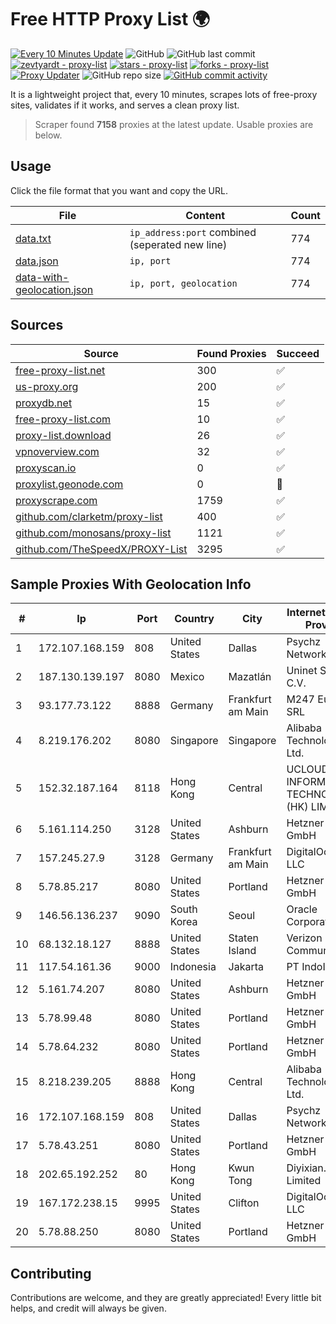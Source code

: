 
# Free HTTP Proxy List 🌍

[![Every 10 Minutes Update](https://github.com/mertguvencli/http-proxy-list/actions/workflows/main.yml/badge.svg?branch=main)](https://github.com/mertguvencli/http-proxy-list/actions/workflows/main.yml)
![GitHub](https://img.shields.io/github/license/mertguvencli/http-proxy-list)
![GitHub last commit](https://img.shields.io/github/last-commit/mertguvencli/http-proxy-list)
[![zevtyardt - proxy-list](https://img.shields.io/static/v1?label=zevtyardt&message=proxy-list&color=blue&logo=github)](https://github.com/zevtyardt/proxy-list "Go to GitHub repo")
[![stars - proxy-list](https://img.shields.io/github/stars/zevtyardt/proxy-list?style=social)](https://github.com/zevtyardt/proxy-list)
[![forks - proxy-list](https://img.shields.io/github/forks/zevtyardt/proxy-list?style=social)](https://github.com/zevtyardt/proxy-list)
[![Proxy Updater](https://github.com/zevtyardt/proxy-list/workflows/Proxy%20Updater/badge.svg)](https://github.com/zevtyardt/proxy-list/actions?query=workflow:"Proxy+Updater")
![GitHub repo size](https://img.shields.io/github/repo-size/zevtyardt/proxy-list)
[![GitHub commit activity](https://img.shields.io/github/commit-activity/m/zevtyardt/proxy-list?logo=commits)](https://github.com/zevtyardt/proxy-list/commits/main)

It is a lightweight project that, every 10 minutes, scrapes lots of free-proxy sites, validates if it works, and serves a clean proxy list.

> Scraper found **7158** proxies at the latest update. Usable proxies are below.

## Usage

Click the file format that you want and copy the URL.

|File|Content|Count|
|----|-------|-----|
|[data.txt](https://raw.githubusercontent.com/mertguvencli/http-proxy-list/main/proxy-list/data.txt)|`ip_address:port` combined (seperated new line)|774|
|[data.json](https://raw.githubusercontent.com/mertguvencli/http-proxy-list/main/proxy-list/data.json)|`ip, port`|774|
|[data-with-geolocation.json](https://raw.githubusercontent.com/mertguvencli/http-proxy-list/main/proxy-list/data-with-geolocation.json)|`ip, port, geolocation`|774|

## Sources

|Source|Found Proxies|Succeed|
|------|-------------|-------|
|[free-proxy-list.net](https://free-proxy-list.net)|300|✅|
|[us-proxy.org](https://www.us-proxy.org)|200|✅|
|[proxydb.net](http://proxydb.net)|15|✅|
|[free-proxy-list.com](https://free-proxy-list.com/?page=&port=&type%5B%5D=http&type%5B%5D=https&up_time=0&search=Search)|10|✅|
|[proxy-list.download](https://www.proxy-list.download/HTTP)|26|✅|
|[vpnoverview.com](https://vpnoverview.com/privacy/anonymous-browsing/free-proxy-servers)|32|✅|
|[proxyscan.io](https://www.proxyscan.io)|0|✅|
|[proxylist.geonode.com](https://proxylist.geonode.com/api/proxy-list?limit=300&page=1&sort_by=lastChecked&sort_type=desc&protocols=http,https)|0|🚫|
|[proxyscrape.com](https://api.proxyscrape.com/v2/?request=displayproxies&protocol=http&timeout=10000&country=all&ssl=all&anonymity=all)|1759|✅|
|[github.com/clarketm/proxy-list](https://raw.githubusercontent.com/clarketm/proxy-list/master/proxy-list-raw.txt)|400|✅|
|[github.com/monosans/proxy-list](https://raw.githubusercontent.com/monosans/proxy-list/main/proxies/http.txt)|1121|✅|
|[github.com/TheSpeedX/PROXY-List](https://raw.githubusercontent.com/TheSpeedX/PROXY-List/master/http.txt)|3295|✅|


## Sample Proxies With Geolocation Info

|#|Ip|Port|Country|City|Internet Service Provider|
|-|--|----|-------|----|-------------------------|
|1|172.107.168.159|808|United States|Dallas|Psychz Networks|
|2|187.130.139.197|8080|Mexico|Mazatlán|Uninet S.A. de C.V.|
|3|93.177.73.122|8888|Germany|Frankfurt am Main|M247 Europe SRL|
|4|8.219.176.202|8080|Singapore|Singapore|Alibaba (US) Technology Co., Ltd.|
|5|152.32.187.164|8118|Hong Kong|Central|UCLOUD INFORMATION TECHNOLOGY (HK) LIMITED|
|6|5.161.114.250|3128|United States|Ashburn|Hetzner Online GmbH|
|7|157.245.27.9|3128|Germany|Frankfurt am Main|DigitalOcean, LLC|
|8|5.78.85.217|8080|United States|Portland|Hetzner Online GmbH|
|9|146.56.136.237|9090|South Korea|Seoul|Oracle Corporation|
|10|68.132.18.127|8888|United States|Staten Island|Verizon Communications|
|11|117.54.161.36|9000|Indonesia|Jakarta|PT IndoInternet|
|12|5.161.74.207|8080|United States|Ashburn|Hetzner Online GmbH|
|13|5.78.99.48|8080|United States|Portland|Hetzner Online GmbH|
|14|5.78.64.232|8080|United States|Portland|Hetzner Online GmbH|
|15|8.218.239.205|8888|Hong Kong|Central|Alibaba (US) Technology Co., Ltd.|
|16|172.107.168.159|808|United States|Dallas|Psychz Networks|
|17|5.78.43.251|8080|United States|Portland|Hetzner Online GmbH|
|18|202.65.192.252|80|Hong Kong|Kwun Tong|Diyixian.com Limited|
|19|167.172.238.15|9995|United States|Clifton|DigitalOcean, LLC|
|20|5.78.88.250|8080|United States|Portland|Hetzner Online GmbH|



## Contributing

Contributions are welcome, and they are greatly appreciated! Every
little bit helps, and credit will always be given.

